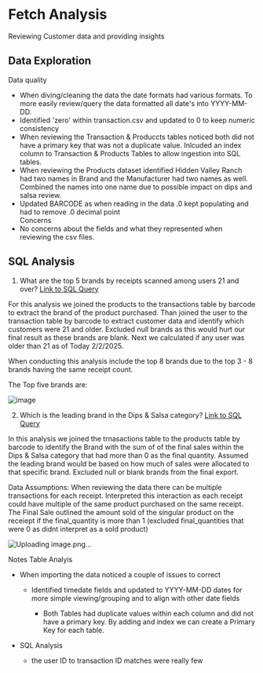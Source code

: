 # Fetch Analysis
Reviewing Customer data and providing insights

## Data Exploration
Data quality 
  - When diving/cleaning the data the date formats had various formats.  To more easily review/query the data formatted all date's into YYYY-MM-DD.  
  - Identified 'zero' within transaction.csv and updated to 0 to keep numeric consistency
  - When reviewing the Transaction & Produccts tables noticed both did not have a primary key that was not a duplicate value. Inlcuded an index column to Transaction & Products Tables to allow ingestion into SQL tables.
  - When reviewing the Products dataset identified Hidden Valley Ranch had two names in Brand and the Manufacturer had two names as well. Combined the names into one name due to possible impact on dips and salsa review.
  - Updated BARCODE as when reading in the data .0 kept populating and had to remove .0 decimal point  
Concerns
  - No concerns about the fields and what they represented when reviewing the csv files.

## SQL Analysis

1. What are the top 5 brands by receipts scanned among users 21 and over? [Link to SQL Query](https://github.com/whartzler/fetch_analysis/blob/main/Code%20Files/Top_5_Brand.sql)

For this analysis we joined the products to the transactions table by barcode to extract the brand of the product purchased. Than joined the user to the transaction table by barcode to extract customer data and identify which customers were 21 and older. Excluded null brands as this would hurt our final result as these brands are blank.  Next we calculated if any user was older than 21 as of Today 2/2/2025.  

When conducting this analysis include the top 8 brands due to  the top 3 - 8 brands having the same receipt count.  

The Top five brands are:

![image](https://github.com/user-attachments/assets/2d005e26-69c1-4bc7-a678-ff2875543ffd)


2. Which is the leading brand in the Dips & Salsa category? [Link to SQL Query](![image](https://github.com/user-attachments/assets/5b1d75b1-aff6-4d2b-ae38-e4facc8d5772)
)
   
In this analysis we joined the trnasactions table to the products table by barcode to identify the Brand with the sum of of the final sales within the Dips & Salsa category that had more than 0 as the final quantity. Assumed the leading brand would be based on how much of sales were allocated to that specific brand. Excluded null or blank brands from the final export.  

Data Assumptions: When reviewing the data there can be multiple transactions for each receipt.  Interpreted this interaction as each receipt could have multiple of the same product purchased on the same receipt. The Final Sale outlined the amount sold of the singular product on the receiept if the final_quantity is more than 1 (excluded final_quantities that were 0 as didnt interpret as a sold product)

![Uploading image.png…]()



Notes
Table Analyis
- When importing the data noticed a couple of issues to correct
  - Identified timedate fields and updated to YYYY-MM-DD dates for more simple viewing/grouping and to align with other date fields

    - Both Tables had duplicate values within each column and did not have a primary key.  By adding and index we can create a Primary Key for each table.

 
- SQL Analysis
  - the user ID to transaction ID matches were really few  
